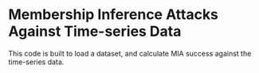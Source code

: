# Membership Inference Attacks Against Time-series Data
This code is built to load a dataset, and calculate MIA success against the time-series data.
